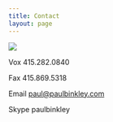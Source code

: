 ```yaml
---
title: Contact
layout: page
---
```


<div class="side-block" markdown=1>

<img src="{{ 'pb_plain.jpg' | prepend: '/assets/images/' | relative_url }}">

</div>

Vox 415.282.0840

Fax 415.869.5318

Email [paul@paulbinkley.com](mailto:paul@paulbinkley.com "mailto:paul@paulbinkley.com")

Skype paulbinkley
